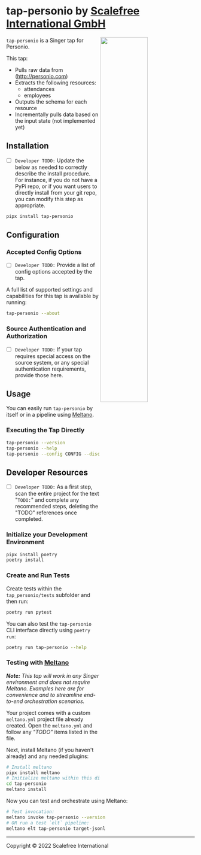 # tap-personio by [Scalefree International GmbH](https://www.scalefree.com)

<img src="https://user-images.githubusercontent.com/78537603/191483803-8cd4fc72-54a1-45f6-ab39-d798ec83e4c9.jpg" width=50% align=right>


`tap-personio` is a Singer tap for Personio.

This tap:

- Pulls raw data from (http://personio.com)
- Extracts the following resources:
  - attendances
  - employees
- Outputs the schema for each resource
- Incrementally pulls data based on the input state (not implemented yet)

## Installation

- [ ] `Developer TODO:` Update the below as needed to correctly describe the install procedure. For instance, if you do not have a PyPi repo, or if you want users to directly install from your git repo, you can modify this step as appropriate.

```bash
pipx install tap-personio
```

## Configuration

### Accepted Config Options

- [ ] `Developer TODO:` Provide a list of config options accepted by the tap.

A full list of supported settings and capabilities for this
tap is available by running:

```bash
tap-personio --about
```

### Source Authentication and Authorization

- [ ] `Developer TODO:` If your tap requires special access on the source system, or any special authentication requirements, provide those here.

## Usage

You can easily run `tap-personio` by itself or in a pipeline using [Meltano](https://meltano.com/).

### Executing the Tap Directly

```bash
tap-personio --version
tap-personio --help
tap-personio --config CONFIG --discover > ./catalog.json
```

## Developer Resources

- [ ] `Developer TODO:` As a first step, scan the entire project for the text "`TODO:`" and complete any recommended steps, deleting the "TODO" references once completed.

### Initialize your Development Environment

```bash
pipx install poetry
poetry install
```

### Create and Run Tests

Create tests within the `tap_personio/tests` subfolder and
  then run:

```bash
poetry run pytest
```

You can also test the `tap-personio` CLI interface directly using `poetry run`:

```bash
poetry run tap-personio --help
```

### Testing with [Meltano](https://www.meltano.com)

_**Note:** This tap will work in any Singer environment and does not require Meltano.
Examples here are for convenience and to streamline end-to-end orchestration scenarios._

Your project comes with a custom `meltano.yml` project file already created. Open the `meltano.yml` and follow any _"TODO"_ items listed in
the file.

Next, install Meltano (if you haven't already) and any needed plugins:

```bash
# Install meltano
pipx install meltano
# Initialize meltano within this directory
cd tap-personio
meltano install
```

Now you can test and orchestrate using Meltano:

```bash
# Test invocation:
meltano invoke tap-personio --version
# OR run a test `elt` pipeline:
meltano elt tap-personio target-jsonl
```

---

Copyright &copy; 2022 Scalefree International
